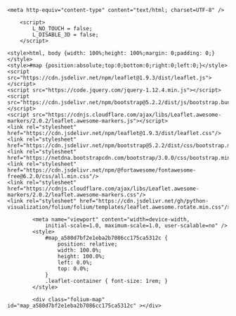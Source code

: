 <!DOCTYPE html>
<html>
<head>
    
    <meta http-equiv="content-type" content="text/html; charset=UTF-8" />
    
        <script>
            L_NO_TOUCH = false;
            L_DISABLE_3D = false;
        </script>
    
    <style>html, body {width: 100%;height: 100%;margin: 0;padding: 0;}</style>
    <style>#map {position:absolute;top:0;bottom:0;right:0;left:0;}</style>
    <script src="https://cdn.jsdelivr.net/npm/leaflet@1.9.3/dist/leaflet.js"></script>
    <script src="https://code.jquery.com/jquery-1.12.4.min.js"></script>
    <script src="https://cdn.jsdelivr.net/npm/bootstrap@5.2.2/dist/js/bootstrap.bundle.min.js"></script>
    <script src="https://cdnjs.cloudflare.com/ajax/libs/Leaflet.awesome-markers/2.0.2/leaflet.awesome-markers.js"></script>
    <link rel="stylesheet" href="https://cdn.jsdelivr.net/npm/leaflet@1.9.3/dist/leaflet.css"/>
    <link rel="stylesheet" href="https://cdn.jsdelivr.net/npm/bootstrap@5.2.2/dist/css/bootstrap.min.css"/>
    <link rel="stylesheet" href="https://netdna.bootstrapcdn.com/bootstrap/3.0.0/css/bootstrap.min.css"/>
    <link rel="stylesheet" href="https://cdn.jsdelivr.net/npm/@fortawesome/fontawesome-free@6.2.0/css/all.min.css"/>
    <link rel="stylesheet" href="https://cdnjs.cloudflare.com/ajax/libs/Leaflet.awesome-markers/2.0.2/leaflet.awesome-markers.css"/>
    <link rel="stylesheet" href="https://cdn.jsdelivr.net/gh/python-visualization/folium/folium/templates/leaflet.awesome.rotate.min.css"/>
    
            <meta name="viewport" content="width=device-width,
                initial-scale=1.0, maximum-scale=1.0, user-scalable=no" />
            <style>
                #map_a580d7bf2e1eba2b7086cc175ca5312c {
                    position: relative;
                    width: 100.0%;
                    height: 100.0%;
                    left: 0.0%;
                    top: 0.0%;
                }
                .leaflet-container { font-size: 1rem; }
            </style>
        
</head>
<body>
    
    
            <div class="folium-map" id="map_a580d7bf2e1eba2b7086cc175ca5312c" ></div>
        
</body>
<script>
    
    
            var map_a580d7bf2e1eba2b7086cc175ca5312c = L.map(
                "map_a580d7bf2e1eba2b7086cc175ca5312c",
                {
                    center: [40.0009625887267, 116.35154983141636],
                    crs: L.CRS.EPSG3857,
                    zoom: 17,
                    zoomControl: true,
                    preferCanvas: false,
                    control: false,
                    fontawesome: true,
                }
            );
            L.control.scale().addTo(map_a580d7bf2e1eba2b7086cc175ca5312c);

            

        
    
            var tile_layer_e277eb79ae22cb71e703c9c5bf001404 = L.tileLayer(
                "http://webrd02.is.autonavi.com/appmaptile?lang=zh_cn\u0026size=1\u0026scale=1\u0026style=8\u0026x={x}\u0026y={y}\u0026z={z}",
                {"attribution": "\u0026copy; \u003ca href=http://ditu.amap.com/\u003e\u9ad8\u5fb7\u5730\u56fe\u003c/a\u003e", "detectRetina": false, "maxNativeZoom": 25, "maxZoom": 25, "minZoom": 0, "noWrap": false, "opacity": 1, "subdomains": "abc", "tms": false}
            ).addTo(map_a580d7bf2e1eba2b7086cc175ca5312c);
        
    
            var poly_line_ba0b322b4e2eec8bea1e63d0e65fbb76 = L.polyline(
                [[40.00095523545804, 116.35129472874098], [40.00095548956945, 116.35130516926984], [40.00095572607651, 116.35131538860743], [40.00095596397491, 116.35132545753092], [40.0009562437186, 116.35133541904712], [40.0009564090696, 116.35134512237731], [40.00095664019854, 116.3513545264522], [40.000956875493436, 116.35136348721575], [40.00095704752563, 116.35137226609643], [40.00095724306771, 116.35138090441608], [40.00095745822824, 116.35138951483631], [40.000957674612756, 116.35139793043086], [40.00095790103928, 116.35140619544248], [40.00095812230217, 116.35141394801065], [40.00095831885864, 116.35142143357668], [40.000958502202295, 116.35142883026887], [40.00095870191762, 116.35143603174772], [40.00095891006475, 116.35144321934278], [40.00095911155246, 116.35145016139322], [40.00095931064685, 116.3514569133947], [40.00095951541246, 116.35146346568148], [40.0009597024451, 116.35146984621836], [40.00095990113966, 116.35147604038156], [40.00096009535097, 116.35148211089593], [40.00096029707259, 116.35148804772187], [40.000960530697476, 116.35149496165641], [40.000960727234826, 116.35150056571231], [40.000960923395255, 116.35150600133615], [40.00096110953316, 116.3515113063062], [40.00096129870571, 116.35151648187284], [40.000961485297275, 116.35152152690898], [40.00096165991561, 116.35152645574696], [40.00096182982439, 116.35153124967687], [40.000961993922864, 116.3515359149966], [40.00096215723729, 116.35154042751333], [40.000962315415784, 116.35154482840194], [40.000962461033374, 116.3515491170997], [40.00096260126399, 116.35155324797186], [40.000962738185464, 116.35155724661874], [40.000962865528294, 116.3515611332347], [40.00096298781554, 116.351564890509], [40.0009631161523, 116.35156853112426], [40.000963216003974, 116.35157204443878], [40.00096332875269, 116.35157542971791], [40.00096344006547, 116.35157869263848], [40.00096354069862, 116.35158184179906], [40.0009636301531, 116.35158483163555], [40.00096372304751, 116.35158771866584], [40.00096380946599, 116.35159049455007], [40.00096388986752, 116.35159316685797], [40.0009639880368, 116.35159624480205], [40.00096406436333, 116.35159866885913], [40.00096413714375, 116.35160098816172], [40.000964208570025, 116.35160320437713], [40.00096428275852, 116.35160531901742], [40.00096434995853, 116.35160733409637], [40.00096441891276, 116.35160925018423], [40.00096448427796, 116.35161107504808], [40.00096454222845, 116.35161280341741], [40.00096460001079, 116.35161445060909], [40.00096465249645, 116.35161601360709], [40.00096470160407, 116.35161750311225], [40.000964755200414, 116.35161889570968], [40.00096480613831, 116.3516201978123], [40.000964848056334, 116.35162143654112], [40.000964895215624, 116.35162258406847], [40.0009649386545, 116.3516236590142], [40.000964976855286, 116.35162468019685], [40.000965015103745, 116.35162560283598], [40.00096504794779, 116.351626472916], [40.000965079529124, 116.3516272664835], [40.00096511459594, 116.3516279830487], [40.00096514149578, 116.35162863682616], [40.00096516395202, 116.35162921818579], [40.000965185687576, 116.35162973798423], [40.00096521430583, 116.3516302688013], [40.0009652330512, 116.35163063404492], [40.000965261956864, 116.35163097317633], [40.00096527755124, 116.35163124392317], [40.00096529206692, 116.35163146819416], [40.000965308974, 116.35163165078266], [40.00096531951253, 116.35163180396692], [40.000965331454154, 116.3516319199988], [40.00096534549381, 116.35163199561381], [40.00096535043193, 116.3516320766355], [40.00096536255911, 116.35163210626988], [40.000965366589085, 116.351632164454], [40.00096537423079, 116.3516322196622], [40.00096537557403, 116.35163224887054], [40.00096538522832, 116.35163229906445], [40.00096538664662, 116.35163234599351], [40.00096538874536, 116.35163236578492], [40.00096538964472, 116.35163238475769], [40.00096538911807, 116.3516324108081], [40.000965390410535, 116.35163244930501], [40.00096539174419, 116.35163249013873], [40.00096539243871, 116.3516325142241], [40.00096539070605, 116.35163254927065], [40.00096538983531, 116.35163253697986], [40.000965389394, 116.3516325279105]],
                {"bubblingMouseEvents": true, "color": "blue", "dashArray": null, "dashOffset": null, "fill": false, "fillColor": "blue", "fillOpacity": 0.2, "fillRule": "evenodd", "lineCap": "round", "lineJoin": "round", "noClip": false, "opacity": 1.0, "smoothFactor": 1.0, "stroke": true, "weight": 3}
            ).addTo(map_a580d7bf2e1eba2b7086cc175ca5312c);
        
    
            var marker_6eac1edabdfbcea01159f846faf383b1 = L.marker(
                [40.00095523545804, 116.35129472874098],
                {}
            ).addTo(map_a580d7bf2e1eba2b7086cc175ca5312c);
        
    
        var popup_517be01463271f189428c4d6653ce6e1 = L.popup({"maxWidth": "100%"});

        
            
                var html_1f9b969198d999a5a01481be658fe6db = $(`<div id="html_1f9b969198d999a5a01481be658fe6db" style="width: 100.0%; height: 100.0%;">0</div>`)[0];
                popup_517be01463271f189428c4d6653ce6e1.setContent(html_1f9b969198d999a5a01481be658fe6db);
            
        

        marker_6eac1edabdfbcea01159f846faf383b1.bindPopup(popup_517be01463271f189428c4d6653ce6e1)
        ;

        
    
    
            var marker_a5fa2536788fcbf974fe2b1f9a19d5d8 = L.marker(
                [40.00095548956945, 116.35130516926984],
                {}
            ).addTo(map_a580d7bf2e1eba2b7086cc175ca5312c);
        
    
        var popup_fc49c871dd596d77a14e93c87c956e23 = L.popup({"maxWidth": "100%"});

        
            
                var html_576c34760ec459c395256306e9929203 = $(`<div id="html_576c34760ec459c395256306e9929203" style="width: 100.0%; height: 100.0%;">1</div>`)[0];
                popup_fc49c871dd596d77a14e93c87c956e23.setContent(html_576c34760ec459c395256306e9929203);
            
        

        marker_a5fa2536788fcbf974fe2b1f9a19d5d8.bindPopup(popup_fc49c871dd596d77a14e93c87c956e23)
        ;

        
    
    
            var marker_8ec0d2061b8d69eca20783389965350e = L.marker(
                [40.00095572607651, 116.35131538860743],
                {}
            ).addTo(map_a580d7bf2e1eba2b7086cc175ca5312c);
        
    
        var popup_2d81ec234ea4da303f0802f8969c0c08 = L.popup({"maxWidth": "100%"});

        
            
                var html_c90982a9b10fa1087491eb6a1921fcb8 = $(`<div id="html_c90982a9b10fa1087491eb6a1921fcb8" style="width: 100.0%; height: 100.0%;">2</div>`)[0];
                popup_2d81ec234ea4da303f0802f8969c0c08.setContent(html_c90982a9b10fa1087491eb6a1921fcb8);
            
        

        marker_8ec0d2061b8d69eca20783389965350e.bindPopup(popup_2d81ec234ea4da303f0802f8969c0c08)
        ;

        
    
    
            var marker_65853516e11b90101d1928332dc644cb = L.marker(
                [40.00095596397491, 116.35132545753092],
                {}
            ).addTo(map_a580d7bf2e1eba2b7086cc175ca5312c);
        
    
        var popup_5c5cb1791de34fc8cfa2e5b150a67b7a = L.popup({"maxWidth": "100%"});

        
            
                var html_1c750ad1343dca63d79df2fcbd0e8e2e = $(`<div id="html_1c750ad1343dca63d79df2fcbd0e8e2e" style="width: 100.0%; height: 100.0%;">3</div>`)[0];
                popup_5c5cb1791de34fc8cfa2e5b150a67b7a.setContent(html_1c750ad1343dca63d79df2fcbd0e8e2e);
            
        

        marker_65853516e11b90101d1928332dc644cb.bindPopup(popup_5c5cb1791de34fc8cfa2e5b150a67b7a)
        ;

        
    
    
            var marker_6eee2fa49dadedf6542f7b72c20cab34 = L.marker(
                [40.0009562437186, 116.35133541904712],
                {}
            ).addTo(map_a580d7bf2e1eba2b7086cc175ca5312c);
        
    
        var popup_5def66413740cbdd9ab00df302927fd8 = L.popup({"maxWidth": "100%"});

        
            
                var html_c3861c44a552dc958b2e48cd34f4afb1 = $(`<div id="html_c3861c44a552dc958b2e48cd34f4afb1" style="width: 100.0%; height: 100.0%;">4</div>`)[0];
                popup_5def66413740cbdd9ab00df302927fd8.setContent(html_c3861c44a552dc958b2e48cd34f4afb1);
            
        

        marker_6eee2fa49dadedf6542f7b72c20cab34.bindPopup(popup_5def66413740cbdd9ab00df302927fd8)
        ;

        
    
    
            var marker_70d91d032c6e5ab81885f4ceb4caf091 = L.marker(
                [40.0009564090696, 116.35134512237731],
                {}
            ).addTo(map_a580d7bf2e1eba2b7086cc175ca5312c);
        
    
        var popup_2ef4faa782481f48bacf6584c966efce = L.popup({"maxWidth": "100%"});

        
            
                var html_49e7726f2a29f0019fbba4f9b2d41626 = $(`<div id="html_49e7726f2a29f0019fbba4f9b2d41626" style="width: 100.0%; height: 100.0%;">5</div>`)[0];
                popup_2ef4faa782481f48bacf6584c966efce.setContent(html_49e7726f2a29f0019fbba4f9b2d41626);
            
        

        marker_70d91d032c6e5ab81885f4ceb4caf091.bindPopup(popup_2ef4faa782481f48bacf6584c966efce)
        ;

        
    
    
            var marker_1c6ab84901e764246648885c6d4ac93b = L.marker(
                [40.00095664019854, 116.3513545264522],
                {}
            ).addTo(map_a580d7bf2e1eba2b7086cc175ca5312c);
        
    
        var popup_487914d3aae810fbc4424dc24911d54a = L.popup({"maxWidth": "100%"});

        
            
                var html_a0ecc6912813242beef19210c93cb788 = $(`<div id="html_a0ecc6912813242beef19210c93cb788" style="width: 100.0%; height: 100.0%;">6</div>`)[0];
                popup_487914d3aae810fbc4424dc24911d54a.setContent(html_a0ecc6912813242beef19210c93cb788);
            
        

        marker_1c6ab84901e764246648885c6d4ac93b.bindPopup(popup_487914d3aae810fbc4424dc24911d54a)
        ;

        
    
    
            var marker_9053c8f04813e6cf4d353d85b31307ed = L.marker(
                [40.000956875493436, 116.35136348721575],
                {}
            ).addTo(map_a580d7bf2e1eba2b7086cc175ca5312c);
        
    
        var popup_db73bd568ad08f999c304f268f4456a0 = L.popup({"maxWidth": "100%"});

        
            
                var html_8a5eb54ab255a8a25ddf70d8bdd15a93 = $(`<div id="html_8a5eb54ab255a8a25ddf70d8bdd15a93" style="width: 100.0%; height: 100.0%;">7</div>`)[0];
                popup_db73bd568ad08f999c304f268f4456a0.setContent(html_8a5eb54ab255a8a25ddf70d8bdd15a93);
            
        

        marker_9053c8f04813e6cf4d353d85b31307ed.bindPopup(popup_db73bd568ad08f999c304f268f4456a0)
        ;

        
    
    
            var marker_a6a1630f9902d009792df5dd5d8ec489 = L.marker(
                [40.00095704752563, 116.35137226609643],
                {}
            ).addTo(map_a580d7bf2e1eba2b7086cc175ca5312c);
        
    
        var popup_25d604a2ef4bcabc829542b7cabf4f6c = L.popup({"maxWidth": "100%"});

        
            
                var html_1e56b3c5e08547cda2955c3e6bd8a892 = $(`<div id="html_1e56b3c5e08547cda2955c3e6bd8a892" style="width: 100.0%; height: 100.0%;">8</div>`)[0];
                popup_25d604a2ef4bcabc829542b7cabf4f6c.setContent(html_1e56b3c5e08547cda2955c3e6bd8a892);
            
        

        marker_a6a1630f9902d009792df5dd5d8ec489.bindPopup(popup_25d604a2ef4bcabc829542b7cabf4f6c)
        ;

        
    
    
            var marker_54af7f914c5c2f905f3616699533633f = L.marker(
                [40.00095724306771, 116.35138090441608],
                {}
            ).addTo(map_a580d7bf2e1eba2b7086cc175ca5312c);
        
    
        var popup_830bfc5afc261913b84ee6e3f82329d4 = L.popup({"maxWidth": "100%"});

        
            
                var html_ff91d0f8ec5eef8c171f07ec957cd9bd = $(`<div id="html_ff91d0f8ec5eef8c171f07ec957cd9bd" style="width: 100.0%; height: 100.0%;">9</div>`)[0];
                popup_830bfc5afc261913b84ee6e3f82329d4.setContent(html_ff91d0f8ec5eef8c171f07ec957cd9bd);
            
        

        marker_54af7f914c5c2f905f3616699533633f.bindPopup(popup_830bfc5afc261913b84ee6e3f82329d4)
        ;

        
    
    
            var marker_2e751b12b6333d54819eb87f4e2e7816 = L.marker(
                [40.00095745822824, 116.35138951483631],
                {}
            ).addTo(map_a580d7bf2e1eba2b7086cc175ca5312c);
        
    
        var popup_92021ebe24c322d4eaec2f9286810339 = L.popup({"maxWidth": "100%"});

        
            
                var html_2e2137536b3c713468d953cfa9912ddd = $(`<div id="html_2e2137536b3c713468d953cfa9912ddd" style="width: 100.0%; height: 100.0%;">10</div>`)[0];
                popup_92021ebe24c322d4eaec2f9286810339.setContent(html_2e2137536b3c713468d953cfa9912ddd);
            
        

        marker_2e751b12b6333d54819eb87f4e2e7816.bindPopup(popup_92021ebe24c322d4eaec2f9286810339)
        ;

        
    
    
            var marker_46522190525245e6c50575d845ce388a = L.marker(
                [40.000957674612756, 116.35139793043086],
                {}
            ).addTo(map_a580d7bf2e1eba2b7086cc175ca5312c);
        
    
        var popup_cd006c4884ca9f7001816162f12a46a4 = L.popup({"maxWidth": "100%"});

        
            
                var html_3b101ebac30cc86d374fb78780d1a978 = $(`<div id="html_3b101ebac30cc86d374fb78780d1a978" style="width: 100.0%; height: 100.0%;">11</div>`)[0];
                popup_cd006c4884ca9f7001816162f12a46a4.setContent(html_3b101ebac30cc86d374fb78780d1a978);
            
        

        marker_46522190525245e6c50575d845ce388a.bindPopup(popup_cd006c4884ca9f7001816162f12a46a4)
        ;

        
    
    
            var marker_85d41ff06a3c9583aeefc0a32a2cf216 = L.marker(
                [40.00095790103928, 116.35140619544248],
                {}
            ).addTo(map_a580d7bf2e1eba2b7086cc175ca5312c);
        
    
        var popup_b4e2277fdfc8696fee3addbaac1a7d05 = L.popup({"maxWidth": "100%"});

        
            
                var html_763c7b763b8f0e5ee7b71c6c8067623b = $(`<div id="html_763c7b763b8f0e5ee7b71c6c8067623b" style="width: 100.0%; height: 100.0%;">12</div>`)[0];
                popup_b4e2277fdfc8696fee3addbaac1a7d05.setContent(html_763c7b763b8f0e5ee7b71c6c8067623b);
            
        

        marker_85d41ff06a3c9583aeefc0a32a2cf216.bindPopup(popup_b4e2277fdfc8696fee3addbaac1a7d05)
        ;

        
    
    
            var marker_d027fe81d1c0f41b826d31814b8a5662 = L.marker(
                [40.00095812230217, 116.35141394801065],
                {}
            ).addTo(map_a580d7bf2e1eba2b7086cc175ca5312c);
        
    
        var popup_c108787c91baa65f8b341fa442b1b634 = L.popup({"maxWidth": "100%"});

        
            
                var html_f3eecd59d89e7164713f4d72e9466b12 = $(`<div id="html_f3eecd59d89e7164713f4d72e9466b12" style="width: 100.0%; height: 100.0%;">13</div>`)[0];
                popup_c108787c91baa65f8b341fa442b1b634.setContent(html_f3eecd59d89e7164713f4d72e9466b12);
            
        

        marker_d027fe81d1c0f41b826d31814b8a5662.bindPopup(popup_c108787c91baa65f8b341fa442b1b634)
        ;

        
    
    
            var marker_7315b28751d6be8f43f092bbb9870990 = L.marker(
                [40.00095831885864, 116.35142143357668],
                {}
            ).addTo(map_a580d7bf2e1eba2b7086cc175ca5312c);
        
    
        var popup_5f0f8391ead156fa7e39cb8e6c49c3cd = L.popup({"maxWidth": "100%"});

        
            
                var html_cfd1d2f4a21b1f847289bbce92ed00b1 = $(`<div id="html_cfd1d2f4a21b1f847289bbce92ed00b1" style="width: 100.0%; height: 100.0%;">14</div>`)[0];
                popup_5f0f8391ead156fa7e39cb8e6c49c3cd.setContent(html_cfd1d2f4a21b1f847289bbce92ed00b1);
            
        

        marker_7315b28751d6be8f43f092bbb9870990.bindPopup(popup_5f0f8391ead156fa7e39cb8e6c49c3cd)
        ;

        
    
    
            var marker_5c0089d2d72bfc0807d6284d33c9bea0 = L.marker(
                [40.000958502202295, 116.35142883026887],
                {}
            ).addTo(map_a580d7bf2e1eba2b7086cc175ca5312c);
        
    
        var popup_7760d34d698cd4592b2d5ea1f96bd841 = L.popup({"maxWidth": "100%"});

        
            
                var html_2bc1c671ca55f05017adcf6447c04f87 = $(`<div id="html_2bc1c671ca55f05017adcf6447c04f87" style="width: 100.0%; height: 100.0%;">15</div>`)[0];
                popup_7760d34d698cd4592b2d5ea1f96bd841.setContent(html_2bc1c671ca55f05017adcf6447c04f87);
            
        

        marker_5c0089d2d72bfc0807d6284d33c9bea0.bindPopup(popup_7760d34d698cd4592b2d5ea1f96bd841)
        ;

        
    
    
            var marker_68849c9e94584f5646e7846c81d255d2 = L.marker(
                [40.00095870191762, 116.35143603174772],
                {}
            ).addTo(map_a580d7bf2e1eba2b7086cc175ca5312c);
        
    
        var popup_81016dbd1ac29540df80c1956d149690 = L.popup({"maxWidth": "100%"});

        
            
                var html_75761f7b961eb804d2d1f1eb0e8081ea = $(`<div id="html_75761f7b961eb804d2d1f1eb0e8081ea" style="width: 100.0%; height: 100.0%;">16</div>`)[0];
                popup_81016dbd1ac29540df80c1956d149690.setContent(html_75761f7b961eb804d2d1f1eb0e8081ea);
            
        

        marker_68849c9e94584f5646e7846c81d255d2.bindPopup(popup_81016dbd1ac29540df80c1956d149690)
        ;

        
    
    
            var marker_ea72a37aa9c4b759db0adecedadb9e2d = L.marker(
                [40.00095891006475, 116.35144321934278],
                {}
            ).addTo(map_a580d7bf2e1eba2b7086cc175ca5312c);
        
    
        var popup_0a95224af2fab5edfd82b7b9435f7ea2 = L.popup({"maxWidth": "100%"});

        
            
                var html_ed91494e843f404f5ae05aa0b78851e6 = $(`<div id="html_ed91494e843f404f5ae05aa0b78851e6" style="width: 100.0%; height: 100.0%;">17</div>`)[0];
                popup_0a95224af2fab5edfd82b7b9435f7ea2.setContent(html_ed91494e843f404f5ae05aa0b78851e6);
            
        

        marker_ea72a37aa9c4b759db0adecedadb9e2d.bindPopup(popup_0a95224af2fab5edfd82b7b9435f7ea2)
        ;

        
    
    
            var marker_5052d227ad30717accf2504a0b24add6 = L.marker(
                [40.00095911155246, 116.35145016139322],
                {}
            ).addTo(map_a580d7bf2e1eba2b7086cc175ca5312c);
        
    
        var popup_5f726938f11acd08c2dd7cdbca696e82 = L.popup({"maxWidth": "100%"});

        
            
                var html_5f39ffdf6cfa7320d9e5942578e5c1e2 = $(`<div id="html_5f39ffdf6cfa7320d9e5942578e5c1e2" style="width: 100.0%; height: 100.0%;">18</div>`)[0];
                popup_5f726938f11acd08c2dd7cdbca696e82.setContent(html_5f39ffdf6cfa7320d9e5942578e5c1e2);
            
        

        marker_5052d227ad30717accf2504a0b24add6.bindPopup(popup_5f726938f11acd08c2dd7cdbca696e82)
        ;

        
    
    
            var marker_7b2e360490a3fd538d454edb408156b7 = L.marker(
                [40.00095931064685, 116.3514569133947],
                {}
            ).addTo(map_a580d7bf2e1eba2b7086cc175ca5312c);
        
    
        var popup_d2dbfd04d76caf443baed6e9d88cce1f = L.popup({"maxWidth": "100%"});

        
            
                var html_088be5d5c7b8aa4cb3bd77a06038c089 = $(`<div id="html_088be5d5c7b8aa4cb3bd77a06038c089" style="width: 100.0%; height: 100.0%;">19</div>`)[0];
                popup_d2dbfd04d76caf443baed6e9d88cce1f.setContent(html_088be5d5c7b8aa4cb3bd77a06038c089);
            
        

        marker_7b2e360490a3fd538d454edb408156b7.bindPopup(popup_d2dbfd04d76caf443baed6e9d88cce1f)
        ;

        
    
    
            var marker_78517f3f2703da34d4723a9564f245ad = L.marker(
                [40.00095951541246, 116.35146346568148],
                {}
            ).addTo(map_a580d7bf2e1eba2b7086cc175ca5312c);
        
    
        var popup_2b2b4b9b4a86469bb0bd6dae897b13cb = L.popup({"maxWidth": "100%"});

        
            
                var html_421f6cff41e5167eea179ae8052a2755 = $(`<div id="html_421f6cff41e5167eea179ae8052a2755" style="width: 100.0%; height: 100.0%;">20</div>`)[0];
                popup_2b2b4b9b4a86469bb0bd6dae897b13cb.setContent(html_421f6cff41e5167eea179ae8052a2755);
            
        

        marker_78517f3f2703da34d4723a9564f245ad.bindPopup(popup_2b2b4b9b4a86469bb0bd6dae897b13cb)
        ;

        
    
    
            var marker_1b411a911f0de9f07aeca8adf6f0aaf4 = L.marker(
                [40.0009597024451, 116.35146984621836],
                {}
            ).addTo(map_a580d7bf2e1eba2b7086cc175ca5312c);
        
    
        var popup_8d23901d8a924e8ca577d4faa7742d49 = L.popup({"maxWidth": "100%"});

        
            
                var html_1258c0ac2c3ca4f5f2311efa3f663588 = $(`<div id="html_1258c0ac2c3ca4f5f2311efa3f663588" style="width: 100.0%; height: 100.0%;">21</div>`)[0];
                popup_8d23901d8a924e8ca577d4faa7742d49.setContent(html_1258c0ac2c3ca4f5f2311efa3f663588);
            
        

        marker_1b411a911f0de9f07aeca8adf6f0aaf4.bindPopup(popup_8d23901d8a924e8ca577d4faa7742d49)
        ;

        
    
    
            var marker_092067549dd1f1c59086a81b6c675870 = L.marker(
                [40.00095990113966, 116.35147604038156],
                {}
            ).addTo(map_a580d7bf2e1eba2b7086cc175ca5312c);
        
    
        var popup_fd8c28e7ff60dc53aff44156c805e288 = L.popup({"maxWidth": "100%"});

        
            
                var html_3c61e98fdc3469f6eeecb9fc438334c3 = $(`<div id="html_3c61e98fdc3469f6eeecb9fc438334c3" style="width: 100.0%; height: 100.0%;">22</div>`)[0];
                popup_fd8c28e7ff60dc53aff44156c805e288.setContent(html_3c61e98fdc3469f6eeecb9fc438334c3);
            
        

        marker_092067549dd1f1c59086a81b6c675870.bindPopup(popup_fd8c28e7ff60dc53aff44156c805e288)
        ;

        
    
    
            var marker_d6876071c53e483c5b3cc537e3e04b7b = L.marker(
                [40.00096009535097, 116.35148211089593],
                {}
            ).addTo(map_a580d7bf2e1eba2b7086cc175ca5312c);
        
    
        var popup_71d1fc4bdb6e2aa43e18683ed6f15796 = L.popup({"maxWidth": "100%"});

        
            
                var html_116b42b687c7cc8f96986e8ee3ac0b05 = $(`<div id="html_116b42b687c7cc8f96986e8ee3ac0b05" style="width: 100.0%; height: 100.0%;">23</div>`)[0];
                popup_71d1fc4bdb6e2aa43e18683ed6f15796.setContent(html_116b42b687c7cc8f96986e8ee3ac0b05);
            
        

        marker_d6876071c53e483c5b3cc537e3e04b7b.bindPopup(popup_71d1fc4bdb6e2aa43e18683ed6f15796)
        ;

        
    
    
            var marker_94c24124507b67e6052e77ab9fb51ddf = L.marker(
                [40.00096029707259, 116.35148804772187],
                {}
            ).addTo(map_a580d7bf2e1eba2b7086cc175ca5312c);
        
    
        var popup_7445588b06f7db2d96e33d5f334bfbf1 = L.popup({"maxWidth": "100%"});

        
            
                var html_7c38d4c8fa9e3abb0a34e204b0d97a95 = $(`<div id="html_7c38d4c8fa9e3abb0a34e204b0d97a95" style="width: 100.0%; height: 100.0%;">24</div>`)[0];
                popup_7445588b06f7db2d96e33d5f334bfbf1.setContent(html_7c38d4c8fa9e3abb0a34e204b0d97a95);
            
        

        marker_94c24124507b67e6052e77ab9fb51ddf.bindPopup(popup_7445588b06f7db2d96e33d5f334bfbf1)
        ;

        
    
    
            var marker_ec17b5bbf2d81a4849a31ca1ae1921cd = L.marker(
                [40.000960530697476, 116.35149496165641],
                {}
            ).addTo(map_a580d7bf2e1eba2b7086cc175ca5312c);
        
    
        var popup_656dbd33da767638435f34e3ae5fc5f0 = L.popup({"maxWidth": "100%"});

        
            
                var html_50641a951d08d3d403f1eb88ab5a319e = $(`<div id="html_50641a951d08d3d403f1eb88ab5a319e" style="width: 100.0%; height: 100.0%;">25</div>`)[0];
                popup_656dbd33da767638435f34e3ae5fc5f0.setContent(html_50641a951d08d3d403f1eb88ab5a319e);
            
        

        marker_ec17b5bbf2d81a4849a31ca1ae1921cd.bindPopup(popup_656dbd33da767638435f34e3ae5fc5f0)
        ;

        
    
    
            var marker_5917953988afb841f4e5b9fa81adaa27 = L.marker(
                [40.000960727234826, 116.35150056571231],
                {}
            ).addTo(map_a580d7bf2e1eba2b7086cc175ca5312c);
        
    
        var popup_b4d2e64f4f0aacf8fc2c2cf2101fd87c = L.popup({"maxWidth": "100%"});

        
            
                var html_e59b0eda2a47e39a602bedeb33d8adbe = $(`<div id="html_e59b0eda2a47e39a602bedeb33d8adbe" style="width: 100.0%; height: 100.0%;">26</div>`)[0];
                popup_b4d2e64f4f0aacf8fc2c2cf2101fd87c.setContent(html_e59b0eda2a47e39a602bedeb33d8adbe);
            
        

        marker_5917953988afb841f4e5b9fa81adaa27.bindPopup(popup_b4d2e64f4f0aacf8fc2c2cf2101fd87c)
        ;

        
    
    
            var marker_9b2943087eb730ca369b584efc9590d2 = L.marker(
                [40.000960923395255, 116.35150600133615],
                {}
            ).addTo(map_a580d7bf2e1eba2b7086cc175ca5312c);
        
    
        var popup_88e07c1b107800c69c8b7adcd40a6285 = L.popup({"maxWidth": "100%"});

        
            
                var html_863e78213adf548b66ca88d1f8d5023d = $(`<div id="html_863e78213adf548b66ca88d1f8d5023d" style="width: 100.0%; height: 100.0%;">27</div>`)[0];
                popup_88e07c1b107800c69c8b7adcd40a6285.setContent(html_863e78213adf548b66ca88d1f8d5023d);
            
        

        marker_9b2943087eb730ca369b584efc9590d2.bindPopup(popup_88e07c1b107800c69c8b7adcd40a6285)
        ;

        
    
    
            var marker_4a85c62e8f511bea151ef494c593264b = L.marker(
                [40.00096110953316, 116.3515113063062],
                {}
            ).addTo(map_a580d7bf2e1eba2b7086cc175ca5312c);
        
    
        var popup_eb28d8521d09eb6cddc1430c32b117c7 = L.popup({"maxWidth": "100%"});

        
            
                var html_07f76580a70bf65ad0495dc1596e8ba4 = $(`<div id="html_07f76580a70bf65ad0495dc1596e8ba4" style="width: 100.0%; height: 100.0%;">28</div>`)[0];
                popup_eb28d8521d09eb6cddc1430c32b117c7.setContent(html_07f76580a70bf65ad0495dc1596e8ba4);
            
        

        marker_4a85c62e8f511bea151ef494c593264b.bindPopup(popup_eb28d8521d09eb6cddc1430c32b117c7)
        ;

        
    
    
            var marker_9f8ccb6ad9e80c17d2a577e02052aae3 = L.marker(
                [40.00096129870571, 116.35151648187284],
                {}
            ).addTo(map_a580d7bf2e1eba2b7086cc175ca5312c);
        
    
        var popup_639ed19ce1686f35fd4377abfffe3690 = L.popup({"maxWidth": "100%"});

        
            
                var html_4b5d700b15766537bdd487c1cafce80a = $(`<div id="html_4b5d700b15766537bdd487c1cafce80a" style="width: 100.0%; height: 100.0%;">29</div>`)[0];
                popup_639ed19ce1686f35fd4377abfffe3690.setContent(html_4b5d700b15766537bdd487c1cafce80a);
            
        

        marker_9f8ccb6ad9e80c17d2a577e02052aae3.bindPopup(popup_639ed19ce1686f35fd4377abfffe3690)
        ;

        
    
    
            var marker_0f091e48b844f0cbec20b3477a978e0a = L.marker(
                [40.000961485297275, 116.35152152690898],
                {}
            ).addTo(map_a580d7bf2e1eba2b7086cc175ca5312c);
        
    
        var popup_08ffb3751ea1ec2bedc3bfe5fff49e46 = L.popup({"maxWidth": "100%"});

        
            
                var html_fc1875463bdfe06f9b607edad539b228 = $(`<div id="html_fc1875463bdfe06f9b607edad539b228" style="width: 100.0%; height: 100.0%;">30</div>`)[0];
                popup_08ffb3751ea1ec2bedc3bfe5fff49e46.setContent(html_fc1875463bdfe06f9b607edad539b228);
            
        

        marker_0f091e48b844f0cbec20b3477a978e0a.bindPopup(popup_08ffb3751ea1ec2bedc3bfe5fff49e46)
        ;

        
    
    
            var marker_42af38eab2194aa677528f971a2cfc20 = L.marker(
                [40.00096165991561, 116.35152645574696],
                {}
            ).addTo(map_a580d7bf2e1eba2b7086cc175ca5312c);
        
    
        var popup_d84498ea13fe2bfb6d77c358f2a877aa = L.popup({"maxWidth": "100%"});

        
            
                var html_a78da81f24814613945c54a95afbba82 = $(`<div id="html_a78da81f24814613945c54a95afbba82" style="width: 100.0%; height: 100.0%;">31</div>`)[0];
                popup_d84498ea13fe2bfb6d77c358f2a877aa.setContent(html_a78da81f24814613945c54a95afbba82);
            
        

        marker_42af38eab2194aa677528f971a2cfc20.bindPopup(popup_d84498ea13fe2bfb6d77c358f2a877aa)
        ;

        
    
    
            var marker_f4fdd1c1b02ee4b3f4e6a0f1874ee5fb = L.marker(
                [40.00096182982439, 116.35153124967687],
                {}
            ).addTo(map_a580d7bf2e1eba2b7086cc175ca5312c);
        
    
        var popup_8885f80483b76f55faedf97706028b2e = L.popup({"maxWidth": "100%"});

        
            
                var html_21adf4e54f57eb0d0722cedbf149dcec = $(`<div id="html_21adf4e54f57eb0d0722cedbf149dcec" style="width: 100.0%; height: 100.0%;">32</div>`)[0];
                popup_8885f80483b76f55faedf97706028b2e.setContent(html_21adf4e54f57eb0d0722cedbf149dcec);
            
        

        marker_f4fdd1c1b02ee4b3f4e6a0f1874ee5fb.bindPopup(popup_8885f80483b76f55faedf97706028b2e)
        ;

        
    
    
            var marker_066f5a39244f39ce92011d506d3acd24 = L.marker(
                [40.000961993922864, 116.3515359149966],
                {}
            ).addTo(map_a580d7bf2e1eba2b7086cc175ca5312c);
        
    
        var popup_6f882685f6f17ea45733d9756f74b98f = L.popup({"maxWidth": "100%"});

        
            
                var html_ee88ea9060041fa377ea5a0f4eed490f = $(`<div id="html_ee88ea9060041fa377ea5a0f4eed490f" style="width: 100.0%; height: 100.0%;">33</div>`)[0];
                popup_6f882685f6f17ea45733d9756f74b98f.setContent(html_ee88ea9060041fa377ea5a0f4eed490f);
            
        

        marker_066f5a39244f39ce92011d506d3acd24.bindPopup(popup_6f882685f6f17ea45733d9756f74b98f)
        ;

        
    
    
            var marker_313878810be0c5dfeeb4e523232cb61e = L.marker(
                [40.00096215723729, 116.35154042751333],
                {}
            ).addTo(map_a580d7bf2e1eba2b7086cc175ca5312c);
        
    
        var popup_35aa5152bf44b5de634324583a5d68e6 = L.popup({"maxWidth": "100%"});

        
            
                var html_871192af72781117f1fbea1433bc0886 = $(`<div id="html_871192af72781117f1fbea1433bc0886" style="width: 100.0%; height: 100.0%;">34</div>`)[0];
                popup_35aa5152bf44b5de634324583a5d68e6.setContent(html_871192af72781117f1fbea1433bc0886);
            
        

        marker_313878810be0c5dfeeb4e523232cb61e.bindPopup(popup_35aa5152bf44b5de634324583a5d68e6)
        ;

        
    
    
            var marker_d769fb0c8369b27781bc74cb28d868d1 = L.marker(
                [40.000962315415784, 116.35154482840194],
                {}
            ).addTo(map_a580d7bf2e1eba2b7086cc175ca5312c);
        
    
        var popup_c10cec1a78d16411c42ff784c8c7bda9 = L.popup({"maxWidth": "100%"});

        
            
                var html_2e0a530a7368d4029842654bf10b8cfe = $(`<div id="html_2e0a530a7368d4029842654bf10b8cfe" style="width: 100.0%; height: 100.0%;">35</div>`)[0];
                popup_c10cec1a78d16411c42ff784c8c7bda9.setContent(html_2e0a530a7368d4029842654bf10b8cfe);
            
        

        marker_d769fb0c8369b27781bc74cb28d868d1.bindPopup(popup_c10cec1a78d16411c42ff784c8c7bda9)
        ;

        
    
    
            var marker_a861ca5817236db6f09190c5f85e8981 = L.marker(
                [40.000962461033374, 116.3515491170997],
                {}
            ).addTo(map_a580d7bf2e1eba2b7086cc175ca5312c);
        
    
        var popup_eaee1545a78d0b136dffcf2594235863 = L.popup({"maxWidth": "100%"});

        
            
                var html_7c6852d26484b108595bc20b6666cf72 = $(`<div id="html_7c6852d26484b108595bc20b6666cf72" style="width: 100.0%; height: 100.0%;">36</div>`)[0];
                popup_eaee1545a78d0b136dffcf2594235863.setContent(html_7c6852d26484b108595bc20b6666cf72);
            
        

        marker_a861ca5817236db6f09190c5f85e8981.bindPopup(popup_eaee1545a78d0b136dffcf2594235863)
        ;

        
    
    
            var marker_5b0975e96e7313a1711e07315ddef6ee = L.marker(
                [40.00096260126399, 116.35155324797186],
                {}
            ).addTo(map_a580d7bf2e1eba2b7086cc175ca5312c);
        
    
        var popup_eba40e2ffd58066961431f1f3e20e8ac = L.popup({"maxWidth": "100%"});

        
            
                var html_99425f2165cc4b0fa6a40fa6154bad94 = $(`<div id="html_99425f2165cc4b0fa6a40fa6154bad94" style="width: 100.0%; height: 100.0%;">37</div>`)[0];
                popup_eba40e2ffd58066961431f1f3e20e8ac.setContent(html_99425f2165cc4b0fa6a40fa6154bad94);
            
        

        marker_5b0975e96e7313a1711e07315ddef6ee.bindPopup(popup_eba40e2ffd58066961431f1f3e20e8ac)
        ;

        
    
    
            var marker_edd7ce4afe50fcd39cf64416d394c0cc = L.marker(
                [40.000962738185464, 116.35155724661874],
                {}
            ).addTo(map_a580d7bf2e1eba2b7086cc175ca5312c);
        
    
        var popup_b48846b7b53b382628758cfaa16ac914 = L.popup({"maxWidth": "100%"});

        
            
                var html_ace923dd29566462a71da68db5c2b3e9 = $(`<div id="html_ace923dd29566462a71da68db5c2b3e9" style="width: 100.0%; height: 100.0%;">38</div>`)[0];
                popup_b48846b7b53b382628758cfaa16ac914.setContent(html_ace923dd29566462a71da68db5c2b3e9);
            
        

        marker_edd7ce4afe50fcd39cf64416d394c0cc.bindPopup(popup_b48846b7b53b382628758cfaa16ac914)
        ;

        
    
    
            var marker_d027cfb192182cea7ae2d81357c3b90a = L.marker(
                [40.000962865528294, 116.3515611332347],
                {}
            ).addTo(map_a580d7bf2e1eba2b7086cc175ca5312c);
        
    
        var popup_beff3a6719f514cf763ec5714a4f0a86 = L.popup({"maxWidth": "100%"});

        
            
                var html_1fe06fc199b10571cb8e61abf229305b = $(`<div id="html_1fe06fc199b10571cb8e61abf229305b" style="width: 100.0%; height: 100.0%;">39</div>`)[0];
                popup_beff3a6719f514cf763ec5714a4f0a86.setContent(html_1fe06fc199b10571cb8e61abf229305b);
            
        

        marker_d027cfb192182cea7ae2d81357c3b90a.bindPopup(popup_beff3a6719f514cf763ec5714a4f0a86)
        ;

        
    
    
            var marker_1eddf74d85492a650036afe8e6c3d1a5 = L.marker(
                [40.00096298781554, 116.351564890509],
                {}
            ).addTo(map_a580d7bf2e1eba2b7086cc175ca5312c);
        
    
        var popup_666604c0ce709b80d13fad9bded09fc5 = L.popup({"maxWidth": "100%"});

        
            
                var html_bf3a8d6650c30fa51a6b11d7b657a1fb = $(`<div id="html_bf3a8d6650c30fa51a6b11d7b657a1fb" style="width: 100.0%; height: 100.0%;">40</div>`)[0];
                popup_666604c0ce709b80d13fad9bded09fc5.setContent(html_bf3a8d6650c30fa51a6b11d7b657a1fb);
            
        

        marker_1eddf74d85492a650036afe8e6c3d1a5.bindPopup(popup_666604c0ce709b80d13fad9bded09fc5)
        ;

        
    
    
            var marker_6588e92bf41274e5e0c5073d218ddfd2 = L.marker(
                [40.0009631161523, 116.35156853112426],
                {}
            ).addTo(map_a580d7bf2e1eba2b7086cc175ca5312c);
        
    
        var popup_8486e77b4b4e23893c9e9fa168aef1a4 = L.popup({"maxWidth": "100%"});

        
            
                var html_73d95618f72b0c0646cfefe17d5e2ecc = $(`<div id="html_73d95618f72b0c0646cfefe17d5e2ecc" style="width: 100.0%; height: 100.0%;">41</div>`)[0];
                popup_8486e77b4b4e23893c9e9fa168aef1a4.setContent(html_73d95618f72b0c0646cfefe17d5e2ecc);
            
        

        marker_6588e92bf41274e5e0c5073d218ddfd2.bindPopup(popup_8486e77b4b4e23893c9e9fa168aef1a4)
        ;

        
    
    
            var marker_93af7b9153ac28078e64d915eca7bf38 = L.marker(
                [40.000963216003974, 116.35157204443878],
                {}
            ).addTo(map_a580d7bf2e1eba2b7086cc175ca5312c);
        
    
        var popup_7350af01e783bcc25ca5a8fe1e3d4ac9 = L.popup({"maxWidth": "100%"});

        
            
                var html_2828ae94cbb60f012220b6283f65cbb6 = $(`<div id="html_2828ae94cbb60f012220b6283f65cbb6" style="width: 100.0%; height: 100.0%;">42</div>`)[0];
                popup_7350af01e783bcc25ca5a8fe1e3d4ac9.setContent(html_2828ae94cbb60f012220b6283f65cbb6);
            
        

        marker_93af7b9153ac28078e64d915eca7bf38.bindPopup(popup_7350af01e783bcc25ca5a8fe1e3d4ac9)
        ;

        
    
    
            var marker_ce3116e0e2a32f524af3f49179d77dd5 = L.marker(
                [40.00096332875269, 116.35157542971791],
                {}
            ).addTo(map_a580d7bf2e1eba2b7086cc175ca5312c);
        
    
        var popup_149c23b573bad9f62c3b50c5af72a692 = L.popup({"maxWidth": "100%"});

        
            
                var html_77e27035c0eb0fe5468f8eb6963d7cae = $(`<div id="html_77e27035c0eb0fe5468f8eb6963d7cae" style="width: 100.0%; height: 100.0%;">43</div>`)[0];
                popup_149c23b573bad9f62c3b50c5af72a692.setContent(html_77e27035c0eb0fe5468f8eb6963d7cae);
            
        

        marker_ce3116e0e2a32f524af3f49179d77dd5.bindPopup(popup_149c23b573bad9f62c3b50c5af72a692)
        ;

        
    
    
            var marker_51c61a52b93ae68544efe364f3e21aa5 = L.marker(
                [40.00096344006547, 116.35157869263848],
                {}
            ).addTo(map_a580d7bf2e1eba2b7086cc175ca5312c);
        
    
        var popup_2829ddee2e8a5da2e216aefb32571600 = L.popup({"maxWidth": "100%"});

        
            
                var html_8ad120053f51f1bf8bf56a037cb22c53 = $(`<div id="html_8ad120053f51f1bf8bf56a037cb22c53" style="width: 100.0%; height: 100.0%;">44</div>`)[0];
                popup_2829ddee2e8a5da2e216aefb32571600.setContent(html_8ad120053f51f1bf8bf56a037cb22c53);
            
        

        marker_51c61a52b93ae68544efe364f3e21aa5.bindPopup(popup_2829ddee2e8a5da2e216aefb32571600)
        ;

        
    
    
            var marker_9434c1954336df3149eba99e2381c55e = L.marker(
                [40.00096354069862, 116.35158184179906],
                {}
            ).addTo(map_a580d7bf2e1eba2b7086cc175ca5312c);
        
    
        var popup_fff6ad389827b60e3d51298cdae36873 = L.popup({"maxWidth": "100%"});

        
            
                var html_65faf3af4a8861149a1b70ee85d45aaf = $(`<div id="html_65faf3af4a8861149a1b70ee85d45aaf" style="width: 100.0%; height: 100.0%;">45</div>`)[0];
                popup_fff6ad389827b60e3d51298cdae36873.setContent(html_65faf3af4a8861149a1b70ee85d45aaf);
            
        

        marker_9434c1954336df3149eba99e2381c55e.bindPopup(popup_fff6ad389827b60e3d51298cdae36873)
        ;

        
    
    
            var marker_efc3343341927e4a29e257ef9dfc5f50 = L.marker(
                [40.0009636301531, 116.35158483163555],
                {}
            ).addTo(map_a580d7bf2e1eba2b7086cc175ca5312c);
        
    
        var popup_e5d4801a723b7ee046888bcbf6e3f892 = L.popup({"maxWidth": "100%"});

        
            
                var html_e57c357218c63018663cde15b483f700 = $(`<div id="html_e57c357218c63018663cde15b483f700" style="width: 100.0%; height: 100.0%;">46</div>`)[0];
                popup_e5d4801a723b7ee046888bcbf6e3f892.setContent(html_e57c357218c63018663cde15b483f700);
            
        

        marker_efc3343341927e4a29e257ef9dfc5f50.bindPopup(popup_e5d4801a723b7ee046888bcbf6e3f892)
        ;

        
    
    
            var marker_407165be5a23ae4762a40c3f4c4a7eaf = L.marker(
                [40.00096372304751, 116.35158771866584],
                {}
            ).addTo(map_a580d7bf2e1eba2b7086cc175ca5312c);
        
    
        var popup_aa775b274e4c54a7fc4822435413d5e4 = L.popup({"maxWidth": "100%"});

        
            
                var html_abd36b6880a46376fc7b141fccb8dcdb = $(`<div id="html_abd36b6880a46376fc7b141fccb8dcdb" style="width: 100.0%; height: 100.0%;">47</div>`)[0];
                popup_aa775b274e4c54a7fc4822435413d5e4.setContent(html_abd36b6880a46376fc7b141fccb8dcdb);
            
        

        marker_407165be5a23ae4762a40c3f4c4a7eaf.bindPopup(popup_aa775b274e4c54a7fc4822435413d5e4)
        ;

        
    
    
            var marker_7a778352b956ef7615095e75d195dc86 = L.marker(
                [40.00096380946599, 116.35159049455007],
                {}
            ).addTo(map_a580d7bf2e1eba2b7086cc175ca5312c);
        
    
        var popup_2646ad589e9c392a6aaf5aafd277319f = L.popup({"maxWidth": "100%"});

        
            
                var html_b8d91b6e84926a0fac738f2614d98c89 = $(`<div id="html_b8d91b6e84926a0fac738f2614d98c89" style="width: 100.0%; height: 100.0%;">48</div>`)[0];
                popup_2646ad589e9c392a6aaf5aafd277319f.setContent(html_b8d91b6e84926a0fac738f2614d98c89);
            
        

        marker_7a778352b956ef7615095e75d195dc86.bindPopup(popup_2646ad589e9c392a6aaf5aafd277319f)
        ;

        
    
    
            var marker_37e228177c922ef7edfff363cb7af424 = L.marker(
                [40.00096388986752, 116.35159316685797],
                {}
            ).addTo(map_a580d7bf2e1eba2b7086cc175ca5312c);
        
    
        var popup_63f63685d2635105dd69e495f0a758df = L.popup({"maxWidth": "100%"});

        
            
                var html_ff1143d9e8081bbe980338e247779c58 = $(`<div id="html_ff1143d9e8081bbe980338e247779c58" style="width: 100.0%; height: 100.0%;">49</div>`)[0];
                popup_63f63685d2635105dd69e495f0a758df.setContent(html_ff1143d9e8081bbe980338e247779c58);
            
        

        marker_37e228177c922ef7edfff363cb7af424.bindPopup(popup_63f63685d2635105dd69e495f0a758df)
        ;

        
    
    
            var marker_287146445c187bd05cf8a5976a20b4ce = L.marker(
                [40.0009639880368, 116.35159624480205],
                {}
            ).addTo(map_a580d7bf2e1eba2b7086cc175ca5312c);
        
    
        var popup_4271f1c2a8542999af012736666888ca = L.popup({"maxWidth": "100%"});

        
            
                var html_60e35ee502f3a8fadffb7234dcecf5fd = $(`<div id="html_60e35ee502f3a8fadffb7234dcecf5fd" style="width: 100.0%; height: 100.0%;">50</div>`)[0];
                popup_4271f1c2a8542999af012736666888ca.setContent(html_60e35ee502f3a8fadffb7234dcecf5fd);
            
        

        marker_287146445c187bd05cf8a5976a20b4ce.bindPopup(popup_4271f1c2a8542999af012736666888ca)
        ;

        
    
    
            var marker_9b44d83c8847a3c5b5a89a333e102903 = L.marker(
                [40.00096406436333, 116.35159866885913],
                {}
            ).addTo(map_a580d7bf2e1eba2b7086cc175ca5312c);
        
    
        var popup_2685b75a437ae6dadd1a96f67b532545 = L.popup({"maxWidth": "100%"});

        
            
                var html_c91c836a8ebbda92393d72e6463a493f = $(`<div id="html_c91c836a8ebbda92393d72e6463a493f" style="width: 100.0%; height: 100.0%;">51</div>`)[0];
                popup_2685b75a437ae6dadd1a96f67b532545.setContent(html_c91c836a8ebbda92393d72e6463a493f);
            
        

        marker_9b44d83c8847a3c5b5a89a333e102903.bindPopup(popup_2685b75a437ae6dadd1a96f67b532545)
        ;

        
    
    
            var marker_77d1ae841fe4421552aa35dd92b5563c = L.marker(
                [40.00096413714375, 116.35160098816172],
                {}
            ).addTo(map_a580d7bf2e1eba2b7086cc175ca5312c);
        
    
        var popup_13b0998ec91b2ca3baf6dca9032cbd4b = L.popup({"maxWidth": "100%"});

        
            
                var html_1ce2e4fb03767672318fcf62b25de4fc = $(`<div id="html_1ce2e4fb03767672318fcf62b25de4fc" style="width: 100.0%; height: 100.0%;">52</div>`)[0];
                popup_13b0998ec91b2ca3baf6dca9032cbd4b.setContent(html_1ce2e4fb03767672318fcf62b25de4fc);
            
        

        marker_77d1ae841fe4421552aa35dd92b5563c.bindPopup(popup_13b0998ec91b2ca3baf6dca9032cbd4b)
        ;

        
    
    
            var marker_830650170252657735b496402b8a31a3 = L.marker(
                [40.000964208570025, 116.35160320437713],
                {}
            ).addTo(map_a580d7bf2e1eba2b7086cc175ca5312c);
        
    
        var popup_db999b9c28c89317463cc2c7b72dc926 = L.popup({"maxWidth": "100%"});

        
            
                var html_d49d211524a62ed5aebd4538daa19c30 = $(`<div id="html_d49d211524a62ed5aebd4538daa19c30" style="width: 100.0%; height: 100.0%;">53</div>`)[0];
                popup_db999b9c28c89317463cc2c7b72dc926.setContent(html_d49d211524a62ed5aebd4538daa19c30);
            
        

        marker_830650170252657735b496402b8a31a3.bindPopup(popup_db999b9c28c89317463cc2c7b72dc926)
        ;

        
    
    
            var marker_e4527113d1eebf957445c67a2ecb044c = L.marker(
                [40.00096428275852, 116.35160531901742],
                {}
            ).addTo(map_a580d7bf2e1eba2b7086cc175ca5312c);
        
    
        var popup_5891f5115d931e6625e11bd26383cb55 = L.popup({"maxWidth": "100%"});

        
            
                var html_6d3b1b1d0829c4eddef95d4f25d8bbdb = $(`<div id="html_6d3b1b1d0829c4eddef95d4f25d8bbdb" style="width: 100.0%; height: 100.0%;">54</div>`)[0];
                popup_5891f5115d931e6625e11bd26383cb55.setContent(html_6d3b1b1d0829c4eddef95d4f25d8bbdb);
            
        

        marker_e4527113d1eebf957445c67a2ecb044c.bindPopup(popup_5891f5115d931e6625e11bd26383cb55)
        ;

        
    
    
            var marker_1896730b95bfdaaabce621d94274be72 = L.marker(
                [40.00096434995853, 116.35160733409637],
                {}
            ).addTo(map_a580d7bf2e1eba2b7086cc175ca5312c);
        
    
        var popup_b060c9951389ffd1136f767adebb051a = L.popup({"maxWidth": "100%"});

        
            
                var html_fb28056a61a88ad965dd75dfed984eb4 = $(`<div id="html_fb28056a61a88ad965dd75dfed984eb4" style="width: 100.0%; height: 100.0%;">55</div>`)[0];
                popup_b060c9951389ffd1136f767adebb051a.setContent(html_fb28056a61a88ad965dd75dfed984eb4);
            
        

        marker_1896730b95bfdaaabce621d94274be72.bindPopup(popup_b060c9951389ffd1136f767adebb051a)
        ;

        
    
    
            var marker_c161f9ff10ae083dfec6f78ced5c2c58 = L.marker(
                [40.00096441891276, 116.35160925018423],
                {}
            ).addTo(map_a580d7bf2e1eba2b7086cc175ca5312c);
        
    
        var popup_fc86ad0adf19c327d2ad82760f8fc58b = L.popup({"maxWidth": "100%"});

        
            
                var html_d37bab01bef31986c4bbaf5fd7844d80 = $(`<div id="html_d37bab01bef31986c4bbaf5fd7844d80" style="width: 100.0%; height: 100.0%;">56</div>`)[0];
                popup_fc86ad0adf19c327d2ad82760f8fc58b.setContent(html_d37bab01bef31986c4bbaf5fd7844d80);
            
        

        marker_c161f9ff10ae083dfec6f78ced5c2c58.bindPopup(popup_fc86ad0adf19c327d2ad82760f8fc58b)
        ;

        
    
    
            var marker_f56f75a0d49f21f57f49f521c050f47e = L.marker(
                [40.00096448427796, 116.35161107504808],
                {}
            ).addTo(map_a580d7bf2e1eba2b7086cc175ca5312c);
        
    
        var popup_a8da41dee9eb4771083685dfc6a1b334 = L.popup({"maxWidth": "100%"});

        
            
                var html_f619d224a72fc7b97607ec593cbb9d35 = $(`<div id="html_f619d224a72fc7b97607ec593cbb9d35" style="width: 100.0%; height: 100.0%;">57</div>`)[0];
                popup_a8da41dee9eb4771083685dfc6a1b334.setContent(html_f619d224a72fc7b97607ec593cbb9d35);
            
        

        marker_f56f75a0d49f21f57f49f521c050f47e.bindPopup(popup_a8da41dee9eb4771083685dfc6a1b334)
        ;

        
    
    
            var marker_e8ddc0c3842305e73d4467687caf3223 = L.marker(
                [40.00096454222845, 116.35161280341741],
                {}
            ).addTo(map_a580d7bf2e1eba2b7086cc175ca5312c);
        
    
        var popup_8841c71995b33ec3fbbd99f999db6c19 = L.popup({"maxWidth": "100%"});

        
            
                var html_4fc68f3e7c0bac251edfe4d4c63a7808 = $(`<div id="html_4fc68f3e7c0bac251edfe4d4c63a7808" style="width: 100.0%; height: 100.0%;">58</div>`)[0];
                popup_8841c71995b33ec3fbbd99f999db6c19.setContent(html_4fc68f3e7c0bac251edfe4d4c63a7808);
            
        

        marker_e8ddc0c3842305e73d4467687caf3223.bindPopup(popup_8841c71995b33ec3fbbd99f999db6c19)
        ;

        
    
    
            var marker_ebb0dcdd128acf44818c25c5aa15b5fe = L.marker(
                [40.00096460001079, 116.35161445060909],
                {}
            ).addTo(map_a580d7bf2e1eba2b7086cc175ca5312c);
        
    
        var popup_e3f4b6ba04cd5e416e59dbc1b0efe609 = L.popup({"maxWidth": "100%"});

        
            
                var html_c63e769d9ed7747d6e85171f57d9e207 = $(`<div id="html_c63e769d9ed7747d6e85171f57d9e207" style="width: 100.0%; height: 100.0%;">59</div>`)[0];
                popup_e3f4b6ba04cd5e416e59dbc1b0efe609.setContent(html_c63e769d9ed7747d6e85171f57d9e207);
            
        

        marker_ebb0dcdd128acf44818c25c5aa15b5fe.bindPopup(popup_e3f4b6ba04cd5e416e59dbc1b0efe609)
        ;

        
    
    
            var marker_6a0099f4ee007be4084da34f2399c4ce = L.marker(
                [40.00096465249645, 116.35161601360709],
                {}
            ).addTo(map_a580d7bf2e1eba2b7086cc175ca5312c);
        
    
        var popup_175a2687c45cf6f852974a1c87da5c64 = L.popup({"maxWidth": "100%"});

        
            
                var html_8656c0db06768a04380a2f0a41fc95a9 = $(`<div id="html_8656c0db06768a04380a2f0a41fc95a9" style="width: 100.0%; height: 100.0%;">60</div>`)[0];
                popup_175a2687c45cf6f852974a1c87da5c64.setContent(html_8656c0db06768a04380a2f0a41fc95a9);
            
        

        marker_6a0099f4ee007be4084da34f2399c4ce.bindPopup(popup_175a2687c45cf6f852974a1c87da5c64)
        ;

        
    
    
            var marker_1ac83c731729e30186aba808aa817f1a = L.marker(
                [40.00096470160407, 116.35161750311225],
                {}
            ).addTo(map_a580d7bf2e1eba2b7086cc175ca5312c);
        
    
        var popup_0e3f1eb0827a6e4812c1b89db504df3b = L.popup({"maxWidth": "100%"});

        
            
                var html_d7ab8589186bb22b9957ed445c859bd2 = $(`<div id="html_d7ab8589186bb22b9957ed445c859bd2" style="width: 100.0%; height: 100.0%;">61</div>`)[0];
                popup_0e3f1eb0827a6e4812c1b89db504df3b.setContent(html_d7ab8589186bb22b9957ed445c859bd2);
            
        

        marker_1ac83c731729e30186aba808aa817f1a.bindPopup(popup_0e3f1eb0827a6e4812c1b89db504df3b)
        ;

        
    
    
            var marker_6241528acda58a1a5b37ef9061fb7adc = L.marker(
                [40.000964755200414, 116.35161889570968],
                {}
            ).addTo(map_a580d7bf2e1eba2b7086cc175ca5312c);
        
    
        var popup_faf340fd09a6357049a83c5438899474 = L.popup({"maxWidth": "100%"});

        
            
                var html_751fce5684e5efbab991625bd6b184d5 = $(`<div id="html_751fce5684e5efbab991625bd6b184d5" style="width: 100.0%; height: 100.0%;">62</div>`)[0];
                popup_faf340fd09a6357049a83c5438899474.setContent(html_751fce5684e5efbab991625bd6b184d5);
            
        

        marker_6241528acda58a1a5b37ef9061fb7adc.bindPopup(popup_faf340fd09a6357049a83c5438899474)
        ;

        
    
    
            var marker_232776d76b5ee5ea969af5193facae02 = L.marker(
                [40.00096480613831, 116.3516201978123],
                {}
            ).addTo(map_a580d7bf2e1eba2b7086cc175ca5312c);
        
    
        var popup_9700b5b7cb512d3072b960bc466113b4 = L.popup({"maxWidth": "100%"});

        
            
                var html_71f69c10ff49083f2d57a4e3712434f4 = $(`<div id="html_71f69c10ff49083f2d57a4e3712434f4" style="width: 100.0%; height: 100.0%;">63</div>`)[0];
                popup_9700b5b7cb512d3072b960bc466113b4.setContent(html_71f69c10ff49083f2d57a4e3712434f4);
            
        

        marker_232776d76b5ee5ea969af5193facae02.bindPopup(popup_9700b5b7cb512d3072b960bc466113b4)
        ;

        
    
    
            var marker_8dedefdf9e4df0d8d6c1efa5b550c716 = L.marker(
                [40.000964848056334, 116.35162143654112],
                {}
            ).addTo(map_a580d7bf2e1eba2b7086cc175ca5312c);
        
    
        var popup_54528d27de8937bda254c6ec43020721 = L.popup({"maxWidth": "100%"});

        
            
                var html_1a8c67cf9a29cba345b94285b8042731 = $(`<div id="html_1a8c67cf9a29cba345b94285b8042731" style="width: 100.0%; height: 100.0%;">64</div>`)[0];
                popup_54528d27de8937bda254c6ec43020721.setContent(html_1a8c67cf9a29cba345b94285b8042731);
            
        

        marker_8dedefdf9e4df0d8d6c1efa5b550c716.bindPopup(popup_54528d27de8937bda254c6ec43020721)
        ;

        
    
    
            var marker_7dce4ca45b502b2027e79d8128cda36d = L.marker(
                [40.000964895215624, 116.35162258406847],
                {}
            ).addTo(map_a580d7bf2e1eba2b7086cc175ca5312c);
        
    
        var popup_47eab42140015298073a5be4ae3424ce = L.popup({"maxWidth": "100%"});

        
            
                var html_a543e49ee77a3ab38c998faecfda4e87 = $(`<div id="html_a543e49ee77a3ab38c998faecfda4e87" style="width: 100.0%; height: 100.0%;">65</div>`)[0];
                popup_47eab42140015298073a5be4ae3424ce.setContent(html_a543e49ee77a3ab38c998faecfda4e87);
            
        

        marker_7dce4ca45b502b2027e79d8128cda36d.bindPopup(popup_47eab42140015298073a5be4ae3424ce)
        ;

        
    
    
            var marker_7f62d19bcdd9edbb5b1ea0cddc36f082 = L.marker(
                [40.0009649386545, 116.3516236590142],
                {}
            ).addTo(map_a580d7bf2e1eba2b7086cc175ca5312c);
        
    
        var popup_589f77dd043ded1e1b8f0490d0657314 = L.popup({"maxWidth": "100%"});

        
            
                var html_eab0663b23138f9a3a44e45eb834b7a6 = $(`<div id="html_eab0663b23138f9a3a44e45eb834b7a6" style="width: 100.0%; height: 100.0%;">66</div>`)[0];
                popup_589f77dd043ded1e1b8f0490d0657314.setContent(html_eab0663b23138f9a3a44e45eb834b7a6);
            
        

        marker_7f62d19bcdd9edbb5b1ea0cddc36f082.bindPopup(popup_589f77dd043ded1e1b8f0490d0657314)
        ;

        
    
    
            var marker_c123ba5ec2b895b87d9983233f451564 = L.marker(
                [40.000964976855286, 116.35162468019685],
                {}
            ).addTo(map_a580d7bf2e1eba2b7086cc175ca5312c);
        
    
        var popup_c871584e8be0ed4577fc6c0454bc0193 = L.popup({"maxWidth": "100%"});

        
            
                var html_004c99e9e02882912d35c20b9d1299c0 = $(`<div id="html_004c99e9e02882912d35c20b9d1299c0" style="width: 100.0%; height: 100.0%;">67</div>`)[0];
                popup_c871584e8be0ed4577fc6c0454bc0193.setContent(html_004c99e9e02882912d35c20b9d1299c0);
            
        

        marker_c123ba5ec2b895b87d9983233f451564.bindPopup(popup_c871584e8be0ed4577fc6c0454bc0193)
        ;

        
    
    
            var marker_426d26ed85db4bd9033fa08aed3d6333 = L.marker(
                [40.000965015103745, 116.35162560283598],
                {}
            ).addTo(map_a580d7bf2e1eba2b7086cc175ca5312c);
        
    
        var popup_6a8e0a0cecb9099e036ea9f02d172324 = L.popup({"maxWidth": "100%"});

        
            
                var html_7ea1bd44b78d60e07ced465aab682020 = $(`<div id="html_7ea1bd44b78d60e07ced465aab682020" style="width: 100.0%; height: 100.0%;">68</div>`)[0];
                popup_6a8e0a0cecb9099e036ea9f02d172324.setContent(html_7ea1bd44b78d60e07ced465aab682020);
            
        

        marker_426d26ed85db4bd9033fa08aed3d6333.bindPopup(popup_6a8e0a0cecb9099e036ea9f02d172324)
        ;

        
    
    
            var marker_1cfce52d78300bb4c82f3aa50161e744 = L.marker(
                [40.00096504794779, 116.351626472916],
                {}
            ).addTo(map_a580d7bf2e1eba2b7086cc175ca5312c);
        
    
        var popup_5d5823056a67a039bda2be32f8703a35 = L.popup({"maxWidth": "100%"});

        
            
                var html_5b60724d01cb67ead5cd8e82bc7242e9 = $(`<div id="html_5b60724d01cb67ead5cd8e82bc7242e9" style="width: 100.0%; height: 100.0%;">69</div>`)[0];
                popup_5d5823056a67a039bda2be32f8703a35.setContent(html_5b60724d01cb67ead5cd8e82bc7242e9);
            
        

        marker_1cfce52d78300bb4c82f3aa50161e744.bindPopup(popup_5d5823056a67a039bda2be32f8703a35)
        ;

        
    
    
            var marker_8abb30d7cc420146e60f21daf0fd913e = L.marker(
                [40.000965079529124, 116.3516272664835],
                {}
            ).addTo(map_a580d7bf2e1eba2b7086cc175ca5312c);
        
    
        var popup_9facc7e8b88914359ba7e7f28f751ae9 = L.popup({"maxWidth": "100%"});

        
            
                var html_3d420c7a98f94c3fa9d00e60f4624b8a = $(`<div id="html_3d420c7a98f94c3fa9d00e60f4624b8a" style="width: 100.0%; height: 100.0%;">70</div>`)[0];
                popup_9facc7e8b88914359ba7e7f28f751ae9.setContent(html_3d420c7a98f94c3fa9d00e60f4624b8a);
            
        

        marker_8abb30d7cc420146e60f21daf0fd913e.bindPopup(popup_9facc7e8b88914359ba7e7f28f751ae9)
        ;

        
    
    
            var marker_3bfe4ccabb0b8feb0e33f313e122ba5e = L.marker(
                [40.00096511459594, 116.3516279830487],
                {}
            ).addTo(map_a580d7bf2e1eba2b7086cc175ca5312c);
        
    
        var popup_f50b805fad138d9cde5958c488990506 = L.popup({"maxWidth": "100%"});

        
            
                var html_8f84f7403c287a6d9c996cb1ee2b9665 = $(`<div id="html_8f84f7403c287a6d9c996cb1ee2b9665" style="width: 100.0%; height: 100.0%;">71</div>`)[0];
                popup_f50b805fad138d9cde5958c488990506.setContent(html_8f84f7403c287a6d9c996cb1ee2b9665);
            
        

        marker_3bfe4ccabb0b8feb0e33f313e122ba5e.bindPopup(popup_f50b805fad138d9cde5958c488990506)
        ;

        
    
    
            var marker_77c087aed887bf88e5c82049930b585e = L.marker(
                [40.00096514149578, 116.35162863682616],
                {}
            ).addTo(map_a580d7bf2e1eba2b7086cc175ca5312c);
        
    
        var popup_f0b83d7ca9b62a8a1d87d9f0967bd1a9 = L.popup({"maxWidth": "100%"});

        
            
                var html_9733ef12f66148cf87aa6ac7d0f66b6b = $(`<div id="html_9733ef12f66148cf87aa6ac7d0f66b6b" style="width: 100.0%; height: 100.0%;">72</div>`)[0];
                popup_f0b83d7ca9b62a8a1d87d9f0967bd1a9.setContent(html_9733ef12f66148cf87aa6ac7d0f66b6b);
            
        

        marker_77c087aed887bf88e5c82049930b585e.bindPopup(popup_f0b83d7ca9b62a8a1d87d9f0967bd1a9)
        ;

        
    
    
            var marker_00349ec54d34cd454f336809b428ef26 = L.marker(
                [40.00096516395202, 116.35162921818579],
                {}
            ).addTo(map_a580d7bf2e1eba2b7086cc175ca5312c);
        
    
        var popup_558dc9db3db8ac1c72c1128a7deb665d = L.popup({"maxWidth": "100%"});

        
            
                var html_a7a7c193bec0728518bdf3bd1ac57036 = $(`<div id="html_a7a7c193bec0728518bdf3bd1ac57036" style="width: 100.0%; height: 100.0%;">73</div>`)[0];
                popup_558dc9db3db8ac1c72c1128a7deb665d.setContent(html_a7a7c193bec0728518bdf3bd1ac57036);
            
        

        marker_00349ec54d34cd454f336809b428ef26.bindPopup(popup_558dc9db3db8ac1c72c1128a7deb665d)
        ;

        
    
    
            var marker_4c4c20857c44767533d1c47fd9ae0214 = L.marker(
                [40.000965185687576, 116.35162973798423],
                {}
            ).addTo(map_a580d7bf2e1eba2b7086cc175ca5312c);
        
    
        var popup_2871c9750a98fc7b7dbbb35716f6058c = L.popup({"maxWidth": "100%"});

        
            
                var html_902e2ce7cf0c0a0762828ef0822cafe5 = $(`<div id="html_902e2ce7cf0c0a0762828ef0822cafe5" style="width: 100.0%; height: 100.0%;">74</div>`)[0];
                popup_2871c9750a98fc7b7dbbb35716f6058c.setContent(html_902e2ce7cf0c0a0762828ef0822cafe5);
            
        

        marker_4c4c20857c44767533d1c47fd9ae0214.bindPopup(popup_2871c9750a98fc7b7dbbb35716f6058c)
        ;

        
    
    
            var marker_b08feb576a9187d45b57356eec0bce11 = L.marker(
                [40.00096521430583, 116.3516302688013],
                {}
            ).addTo(map_a580d7bf2e1eba2b7086cc175ca5312c);
        
    
        var popup_dfacf6890588a5a4f151d774889fb570 = L.popup({"maxWidth": "100%"});

        
            
                var html_e09bec6d260b13909197b2a3fe15cdf1 = $(`<div id="html_e09bec6d260b13909197b2a3fe15cdf1" style="width: 100.0%; height: 100.0%;">75</div>`)[0];
                popup_dfacf6890588a5a4f151d774889fb570.setContent(html_e09bec6d260b13909197b2a3fe15cdf1);
            
        

        marker_b08feb576a9187d45b57356eec0bce11.bindPopup(popup_dfacf6890588a5a4f151d774889fb570)
        ;

        
    
    
            var marker_72c6e0b1e60ae2b5dd619f7e58a73472 = L.marker(
                [40.0009652330512, 116.35163063404492],
                {}
            ).addTo(map_a580d7bf2e1eba2b7086cc175ca5312c);
        
    
        var popup_249965c79ac4b68f2f7259030d0daf4c = L.popup({"maxWidth": "100%"});

        
            
                var html_4d54f6bee5b68dcba18b836491c5028f = $(`<div id="html_4d54f6bee5b68dcba18b836491c5028f" style="width: 100.0%; height: 100.0%;">76</div>`)[0];
                popup_249965c79ac4b68f2f7259030d0daf4c.setContent(html_4d54f6bee5b68dcba18b836491c5028f);
            
        

        marker_72c6e0b1e60ae2b5dd619f7e58a73472.bindPopup(popup_249965c79ac4b68f2f7259030d0daf4c)
        ;

        
    
    
            var marker_f4b17fd6659170bd9bb2d922febb81aa = L.marker(
                [40.000965261956864, 116.35163097317633],
                {}
            ).addTo(map_a580d7bf2e1eba2b7086cc175ca5312c);
        
    
        var popup_931d4c45741bfb223ff613e702fef086 = L.popup({"maxWidth": "100%"});

        
            
                var html_cd6dda162c314d59212ec566cec2dd06 = $(`<div id="html_cd6dda162c314d59212ec566cec2dd06" style="width: 100.0%; height: 100.0%;">77</div>`)[0];
                popup_931d4c45741bfb223ff613e702fef086.setContent(html_cd6dda162c314d59212ec566cec2dd06);
            
        

        marker_f4b17fd6659170bd9bb2d922febb81aa.bindPopup(popup_931d4c45741bfb223ff613e702fef086)
        ;

        
    
    
            var marker_ea884bf7e9ed3508eecf4d1ae10e0fe6 = L.marker(
                [40.00096527755124, 116.35163124392317],
                {}
            ).addTo(map_a580d7bf2e1eba2b7086cc175ca5312c);
        
    
        var popup_072d53c73947ba38a51047b1ee46563d = L.popup({"maxWidth": "100%"});

        
            
                var html_8c3b4b248670d183c9bac4ae82681bb9 = $(`<div id="html_8c3b4b248670d183c9bac4ae82681bb9" style="width: 100.0%; height: 100.0%;">78</div>`)[0];
                popup_072d53c73947ba38a51047b1ee46563d.setContent(html_8c3b4b248670d183c9bac4ae82681bb9);
            
        

        marker_ea884bf7e9ed3508eecf4d1ae10e0fe6.bindPopup(popup_072d53c73947ba38a51047b1ee46563d)
        ;

        
    
    
            var marker_1909657110cbd9c9c29b73c6d57f7597 = L.marker(
                [40.00096529206692, 116.35163146819416],
                {}
            ).addTo(map_a580d7bf2e1eba2b7086cc175ca5312c);
        
    
        var popup_a7fe87bf89fb293f660211a0207941dd = L.popup({"maxWidth": "100%"});

        
            
                var html_9ff71d08257eac465bf143a83a045293 = $(`<div id="html_9ff71d08257eac465bf143a83a045293" style="width: 100.0%; height: 100.0%;">79</div>`)[0];
                popup_a7fe87bf89fb293f660211a0207941dd.setContent(html_9ff71d08257eac465bf143a83a045293);
            
        

        marker_1909657110cbd9c9c29b73c6d57f7597.bindPopup(popup_a7fe87bf89fb293f660211a0207941dd)
        ;

        
    
    
            var marker_a37fd7e2d8b43a27b36a658c62d7aeca = L.marker(
                [40.000965308974, 116.35163165078266],
                {}
            ).addTo(map_a580d7bf2e1eba2b7086cc175ca5312c);
        
    
        var popup_cc5ac5979c87e51a408ce2158b2e8724 = L.popup({"maxWidth": "100%"});

        
            
                var html_07118ca858a3ac2f30d55942bdb062fe = $(`<div id="html_07118ca858a3ac2f30d55942bdb062fe" style="width: 100.0%; height: 100.0%;">80</div>`)[0];
                popup_cc5ac5979c87e51a408ce2158b2e8724.setContent(html_07118ca858a3ac2f30d55942bdb062fe);
            
        

        marker_a37fd7e2d8b43a27b36a658c62d7aeca.bindPopup(popup_cc5ac5979c87e51a408ce2158b2e8724)
        ;

        
    
    
            var marker_b1b40276d86dde0e7b84b4b258843973 = L.marker(
                [40.00096531951253, 116.35163180396692],
                {}
            ).addTo(map_a580d7bf2e1eba2b7086cc175ca5312c);
        
    
        var popup_500df8ce5d6343df09ed45e45d13a157 = L.popup({"maxWidth": "100%"});

        
            
                var html_9e5c53469aa06da3773a84dddb90a7a3 = $(`<div id="html_9e5c53469aa06da3773a84dddb90a7a3" style="width: 100.0%; height: 100.0%;">81</div>`)[0];
                popup_500df8ce5d6343df09ed45e45d13a157.setContent(html_9e5c53469aa06da3773a84dddb90a7a3);
            
        

        marker_b1b40276d86dde0e7b84b4b258843973.bindPopup(popup_500df8ce5d6343df09ed45e45d13a157)
        ;

        
    
    
            var marker_f3c36df429149af35bf7524f7b066391 = L.marker(
                [40.000965331454154, 116.3516319199988],
                {}
            ).addTo(map_a580d7bf2e1eba2b7086cc175ca5312c);
        
    
        var popup_7fe785df0305d943295cbf4d76f00be3 = L.popup({"maxWidth": "100%"});

        
            
                var html_11edd8d81c7679f8549cabf94421ecc7 = $(`<div id="html_11edd8d81c7679f8549cabf94421ecc7" style="width: 100.0%; height: 100.0%;">82</div>`)[0];
                popup_7fe785df0305d943295cbf4d76f00be3.setContent(html_11edd8d81c7679f8549cabf94421ecc7);
            
        

        marker_f3c36df429149af35bf7524f7b066391.bindPopup(popup_7fe785df0305d943295cbf4d76f00be3)
        ;

        
    
    
            var marker_6711459220fc7e74bae8eced3765c38d = L.marker(
                [40.00096534549381, 116.35163199561381],
                {}
            ).addTo(map_a580d7bf2e1eba2b7086cc175ca5312c);
        
    
        var popup_73e1cf7051d0a876129394ec01a49ea2 = L.popup({"maxWidth": "100%"});

        
            
                var html_e4984027c9a9d11b79dc34ccb33e7487 = $(`<div id="html_e4984027c9a9d11b79dc34ccb33e7487" style="width: 100.0%; height: 100.0%;">83</div>`)[0];
                popup_73e1cf7051d0a876129394ec01a49ea2.setContent(html_e4984027c9a9d11b79dc34ccb33e7487);
            
        

        marker_6711459220fc7e74bae8eced3765c38d.bindPopup(popup_73e1cf7051d0a876129394ec01a49ea2)
        ;

        
    
    
            var marker_d5fb835bf065f35f0581da37e43d2b3a = L.marker(
                [40.00096535043193, 116.3516320766355],
                {}
            ).addTo(map_a580d7bf2e1eba2b7086cc175ca5312c);
        
    
        var popup_90e8c62c5f74d9ed82431ac206401194 = L.popup({"maxWidth": "100%"});

        
            
                var html_4d12facc16154613be010ae884f94a0c = $(`<div id="html_4d12facc16154613be010ae884f94a0c" style="width: 100.0%; height: 100.0%;">84</div>`)[0];
                popup_90e8c62c5f74d9ed82431ac206401194.setContent(html_4d12facc16154613be010ae884f94a0c);
            
        

        marker_d5fb835bf065f35f0581da37e43d2b3a.bindPopup(popup_90e8c62c5f74d9ed82431ac206401194)
        ;

        
    
    
            var marker_d6655524140494d66fc90fc452d9acf6 = L.marker(
                [40.00096536255911, 116.35163210626988],
                {}
            ).addTo(map_a580d7bf2e1eba2b7086cc175ca5312c);
        
    
        var popup_6d0df01046996669d755fb70c4f07d7c = L.popup({"maxWidth": "100%"});

        
            
                var html_4706f7a108f249b1df7165ce1cad4e10 = $(`<div id="html_4706f7a108f249b1df7165ce1cad4e10" style="width: 100.0%; height: 100.0%;">85</div>`)[0];
                popup_6d0df01046996669d755fb70c4f07d7c.setContent(html_4706f7a108f249b1df7165ce1cad4e10);
            
        

        marker_d6655524140494d66fc90fc452d9acf6.bindPopup(popup_6d0df01046996669d755fb70c4f07d7c)
        ;

        
    
    
            var marker_beec1a4fd4f71028b74806276990fdc0 = L.marker(
                [40.000965366589085, 116.351632164454],
                {}
            ).addTo(map_a580d7bf2e1eba2b7086cc175ca5312c);
        
    
        var popup_96aff41c621f1a7bee0d5c6f69545e3e = L.popup({"maxWidth": "100%"});

        
            
                var html_fc6a64321cf1a4adee809b9c328b2a76 = $(`<div id="html_fc6a64321cf1a4adee809b9c328b2a76" style="width: 100.0%; height: 100.0%;">86</div>`)[0];
                popup_96aff41c621f1a7bee0d5c6f69545e3e.setContent(html_fc6a64321cf1a4adee809b9c328b2a76);
            
        

        marker_beec1a4fd4f71028b74806276990fdc0.bindPopup(popup_96aff41c621f1a7bee0d5c6f69545e3e)
        ;

        
    
    
            var marker_5418a79b0c5abdb4dcda785214ca5cbf = L.marker(
                [40.00096537423079, 116.3516322196622],
                {}
            ).addTo(map_a580d7bf2e1eba2b7086cc175ca5312c);
        
    
        var popup_562d1e61a71fac942d2194d64942377d = L.popup({"maxWidth": "100%"});

        
            
                var html_713db111f1c74a971e367f019992e5fc = $(`<div id="html_713db111f1c74a971e367f019992e5fc" style="width: 100.0%; height: 100.0%;">87</div>`)[0];
                popup_562d1e61a71fac942d2194d64942377d.setContent(html_713db111f1c74a971e367f019992e5fc);
            
        

        marker_5418a79b0c5abdb4dcda785214ca5cbf.bindPopup(popup_562d1e61a71fac942d2194d64942377d)
        ;

        
    
    
            var marker_643032c4d8691c9d68e3aa06e10bd5f6 = L.marker(
                [40.00096537557403, 116.35163224887054],
                {}
            ).addTo(map_a580d7bf2e1eba2b7086cc175ca5312c);
        
    
        var popup_2e5bc3efd47bd5a252c857d30caa9d82 = L.popup({"maxWidth": "100%"});

        
            
                var html_1ccd8b03beaeeb6c4f193c9cb0cbc038 = $(`<div id="html_1ccd8b03beaeeb6c4f193c9cb0cbc038" style="width: 100.0%; height: 100.0%;">88</div>`)[0];
                popup_2e5bc3efd47bd5a252c857d30caa9d82.setContent(html_1ccd8b03beaeeb6c4f193c9cb0cbc038);
            
        

        marker_643032c4d8691c9d68e3aa06e10bd5f6.bindPopup(popup_2e5bc3efd47bd5a252c857d30caa9d82)
        ;

        
    
    
            var marker_6426fa75dd65a5fcd56cb85201a96aa8 = L.marker(
                [40.00096538522832, 116.35163229906445],
                {}
            ).addTo(map_a580d7bf2e1eba2b7086cc175ca5312c);
        
    
        var popup_45822914670931d89a1373a6ddbb7f19 = L.popup({"maxWidth": "100%"});

        
            
                var html_e71fda76f220c0715bffc65c9855db55 = $(`<div id="html_e71fda76f220c0715bffc65c9855db55" style="width: 100.0%; height: 100.0%;">89</div>`)[0];
                popup_45822914670931d89a1373a6ddbb7f19.setContent(html_e71fda76f220c0715bffc65c9855db55);
            
        

        marker_6426fa75dd65a5fcd56cb85201a96aa8.bindPopup(popup_45822914670931d89a1373a6ddbb7f19)
        ;

        
    
    
            var marker_20bbc61c77e0025205e7970dd5cde0a0 = L.marker(
                [40.00096538664662, 116.35163234599351],
                {}
            ).addTo(map_a580d7bf2e1eba2b7086cc175ca5312c);
        
    
        var popup_ea205dc4da631c5c3d27617ecd10ee42 = L.popup({"maxWidth": "100%"});

        
            
                var html_52bb6ef3c6f0cdf8273a7482175f4e93 = $(`<div id="html_52bb6ef3c6f0cdf8273a7482175f4e93" style="width: 100.0%; height: 100.0%;">90</div>`)[0];
                popup_ea205dc4da631c5c3d27617ecd10ee42.setContent(html_52bb6ef3c6f0cdf8273a7482175f4e93);
            
        

        marker_20bbc61c77e0025205e7970dd5cde0a0.bindPopup(popup_ea205dc4da631c5c3d27617ecd10ee42)
        ;

        
    
    
            var marker_b91ede4da21fe20518918245593837f1 = L.marker(
                [40.00096538874536, 116.35163236578492],
                {}
            ).addTo(map_a580d7bf2e1eba2b7086cc175ca5312c);
        
    
        var popup_69f4bb37d0e431d0ac8500313bb129e9 = L.popup({"maxWidth": "100%"});

        
            
                var html_a50015bd4f7b6e4a2def698255fd5ec3 = $(`<div id="html_a50015bd4f7b6e4a2def698255fd5ec3" style="width: 100.0%; height: 100.0%;">91</div>`)[0];
                popup_69f4bb37d0e431d0ac8500313bb129e9.setContent(html_a50015bd4f7b6e4a2def698255fd5ec3);
            
        

        marker_b91ede4da21fe20518918245593837f1.bindPopup(popup_69f4bb37d0e431d0ac8500313bb129e9)
        ;

        
    
    
            var marker_c97e372c53df8a10dfe283d7655b7841 = L.marker(
                [40.00096538964472, 116.35163238475769],
                {}
            ).addTo(map_a580d7bf2e1eba2b7086cc175ca5312c);
        
    
        var popup_2b04150ed724c39fac51c389d328c286 = L.popup({"maxWidth": "100%"});

        
            
                var html_481d01f2af360383fdbe0a29a8a61380 = $(`<div id="html_481d01f2af360383fdbe0a29a8a61380" style="width: 100.0%; height: 100.0%;">92</div>`)[0];
                popup_2b04150ed724c39fac51c389d328c286.setContent(html_481d01f2af360383fdbe0a29a8a61380);
            
        

        marker_c97e372c53df8a10dfe283d7655b7841.bindPopup(popup_2b04150ed724c39fac51c389d328c286)
        ;

        
    
    
            var marker_ce611a28f446acccb5a652cb8dfc5adc = L.marker(
                [40.00096538911807, 116.3516324108081],
                {}
            ).addTo(map_a580d7bf2e1eba2b7086cc175ca5312c);
        
    
        var popup_04b6adc4017b2c1098787491bbfa129f = L.popup({"maxWidth": "100%"});

        
            
                var html_4958a91703877961a0160450645d5723 = $(`<div id="html_4958a91703877961a0160450645d5723" style="width: 100.0%; height: 100.0%;">93</div>`)[0];
                popup_04b6adc4017b2c1098787491bbfa129f.setContent(html_4958a91703877961a0160450645d5723);
            
        

        marker_ce611a28f446acccb5a652cb8dfc5adc.bindPopup(popup_04b6adc4017b2c1098787491bbfa129f)
        ;

        
    
    
            var marker_5f72e7d89d4fa9553b2db0efcb50e892 = L.marker(
                [40.000965390410535, 116.35163244930501],
                {}
            ).addTo(map_a580d7bf2e1eba2b7086cc175ca5312c);
        
    
        var popup_910a5ad593f0ec4d2f03c1efdb1cedbb = L.popup({"maxWidth": "100%"});

        
            
                var html_e242df6dc3bc8b29b03cf1bca532edd8 = $(`<div id="html_e242df6dc3bc8b29b03cf1bca532edd8" style="width: 100.0%; height: 100.0%;">94</div>`)[0];
                popup_910a5ad593f0ec4d2f03c1efdb1cedbb.setContent(html_e242df6dc3bc8b29b03cf1bca532edd8);
            
        

        marker_5f72e7d89d4fa9553b2db0efcb50e892.bindPopup(popup_910a5ad593f0ec4d2f03c1efdb1cedbb)
        ;

        
    
    
            var marker_a389e34bb621b94543bff5f20232fbcd = L.marker(
                [40.00096539174419, 116.35163249013873],
                {}
            ).addTo(map_a580d7bf2e1eba2b7086cc175ca5312c);
        
    
        var popup_8c26b32d63b768bb036f7543a64250c7 = L.popup({"maxWidth": "100%"});

        
            
                var html_8176b809683339d209547a568cedd053 = $(`<div id="html_8176b809683339d209547a568cedd053" style="width: 100.0%; height: 100.0%;">95</div>`)[0];
                popup_8c26b32d63b768bb036f7543a64250c7.setContent(html_8176b809683339d209547a568cedd053);
            
        

        marker_a389e34bb621b94543bff5f20232fbcd.bindPopup(popup_8c26b32d63b768bb036f7543a64250c7)
        ;

        
    
    
            var marker_7ba5f0c39aa35c5cd6ba55004558eac4 = L.marker(
                [40.00096539243871, 116.3516325142241],
                {}
            ).addTo(map_a580d7bf2e1eba2b7086cc175ca5312c);
        
    
        var popup_27f0dcc8e9c2a79052d7de4628a7406c = L.popup({"maxWidth": "100%"});

        
            
                var html_2475e0f2bf01793f161a90a3cd8eb77d = $(`<div id="html_2475e0f2bf01793f161a90a3cd8eb77d" style="width: 100.0%; height: 100.0%;">96</div>`)[0];
                popup_27f0dcc8e9c2a79052d7de4628a7406c.setContent(html_2475e0f2bf01793f161a90a3cd8eb77d);
            
        

        marker_7ba5f0c39aa35c5cd6ba55004558eac4.bindPopup(popup_27f0dcc8e9c2a79052d7de4628a7406c)
        ;

        
    
    
            var marker_80d28f420db7876904f3efb4d1829bf8 = L.marker(
                [40.00096539070605, 116.35163254927065],
                {}
            ).addTo(map_a580d7bf2e1eba2b7086cc175ca5312c);
        
    
        var popup_2db4a67dd15ed22214ee20a192e6810c = L.popup({"maxWidth": "100%"});

        
            
                var html_9d4ff3441c2e873631c457857e0e62a8 = $(`<div id="html_9d4ff3441c2e873631c457857e0e62a8" style="width: 100.0%; height: 100.0%;">97</div>`)[0];
                popup_2db4a67dd15ed22214ee20a192e6810c.setContent(html_9d4ff3441c2e873631c457857e0e62a8);
            
        

        marker_80d28f420db7876904f3efb4d1829bf8.bindPopup(popup_2db4a67dd15ed22214ee20a192e6810c)
        ;

        
    
    
            var marker_90ceec6251b610a6fc452588fd73979f = L.marker(
                [40.00096538983531, 116.35163253697986],
                {}
            ).addTo(map_a580d7bf2e1eba2b7086cc175ca5312c);
        
    
        var popup_d5cef9404fc7373ebd556041957a4905 = L.popup({"maxWidth": "100%"});

        
            
                var html_a278a2aa6a57c4eed168d06c33b63631 = $(`<div id="html_a278a2aa6a57c4eed168d06c33b63631" style="width: 100.0%; height: 100.0%;">98</div>`)[0];
                popup_d5cef9404fc7373ebd556041957a4905.setContent(html_a278a2aa6a57c4eed168d06c33b63631);
            
        

        marker_90ceec6251b610a6fc452588fd73979f.bindPopup(popup_d5cef9404fc7373ebd556041957a4905)
        ;

        
    
    
            var marker_8e24ffaa13aace0ce3094337ed90beee = L.marker(
                [40.000965389394, 116.3516325279105],
                {}
            ).addTo(map_a580d7bf2e1eba2b7086cc175ca5312c);
        
    
        var popup_f1d61702d90d227ef6618690dcf072f9 = L.popup({"maxWidth": "100%"});

        
            
                var html_f032b52e2f752b982a63d470e5546bbd = $(`<div id="html_f032b52e2f752b982a63d470e5546bbd" style="width: 100.0%; height: 100.0%;">99</div>`)[0];
                popup_f1d61702d90d227ef6618690dcf072f9.setContent(html_f032b52e2f752b982a63d470e5546bbd);
            
        

        marker_8e24ffaa13aace0ce3094337ed90beee.bindPopup(popup_f1d61702d90d227ef6618690dcf072f9)
        ;

        
    
</script>
</html>
